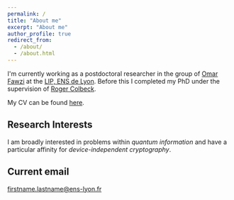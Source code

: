 ```yaml
---
permalink: /
title: "About me"
excerpt: "About me"
author_profile: true
redirect_from:
  - /about/
  - /about.html
---
```


I'm currently working as a postdoctoral researcher in the group of [Omar Fawzi](http://perso.ens-lyon.fr/omar.fawzi/index.html) at the [LIP, ENS de Lyon](http://www.ens-lyon.fr/LIP/). Before this I completed my PhD under the supervision of [Roger Colbeck](https://www.york.ac.uk/maths/staff/roger-colbeck/).

My CV can be found [here](/files/cv_pjb.pdf).

## Research Interests

I am broadly interested in problems within *quantum information* and have a particular affinity for *device-independent cryptography*.

## Current email

firstname.lastname@ens-lyon.fr
